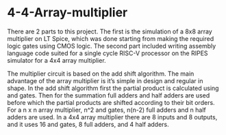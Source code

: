 # 4-4-Array-multiplier
There are 2 parts to this project. The first is the simulation of a 8x8 array multiplier on LT Spice, which was done starting from making the required logic gates using CMOS logic. The second part included writing assembly language code suited for a single cycle RISC-V processor on the RIPES simulator for a 4x4 array multiplier.

The multiplier circuit is based on the add shift algorithm. The main advantage of the array multiplier is it’s simple in design and regular in shape. In the add shift algorithm first the partial product is calculated using and gates. Then for the summation full adders and half adders are used before which the partial products are shifted according to their bit orders. For a n x n array multiplier, n^2 and gates, n(n-2) full adders and n half adders are used. In a 4x4 array multiplier there are 8 inputs and 8 outputs, and it uses 16 and gates, 8 full adders, and 4 half adders.
